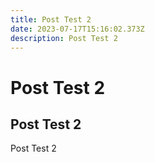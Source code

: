 ```yaml
---
title: Post Test 2
date: 2023-07-17T15:16:02.373Z
description: Post Test 2
---
```

# Post Test 2

## Post Test 2

Post Test 2